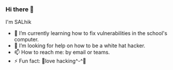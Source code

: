 ### Hi there 👋
I'm SALhik
- 🌱 I’m currently learning how to fix vulnerabilities in the school's computer.
- 🤔 I’m looking for help on how to be a white hat hacker.
- 📫 How to reach me: by email or teams.
- ⚡ Fun fact: 🤫love hacking^-^🤫

<!--
**SALhik/SALhik** is a ✨ _special_ ✨ repository because its `README.md` (this file) appears on your GitHub profile.

Here are some ideas to get you started:

- 🌱 I’m currently learning how to fix vulnerabilities in the school's computer.
- 🤔 I’m looking for help on how to be a white hat hacker.
- 📫 How to reach me: by email or teams.
- ⚡ Fun fact: 🤫love hacking^-^🤫
-->
